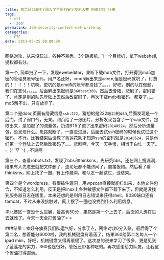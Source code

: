 ```yaml
---
title: 第二届360杯全国大学生信息安全技术大赛 网络对攻 吐槽
tags:
  - ctf
  - '360'
permalink: 360-security-contest-net-write-up
categories:
  - CTF
date: 2014-05-25 00:00:00
---
```



网络对攻，从来没玩过，各种不熟悉。3个跳板机，1一个目标机，拿下webshell,提权都有分。

第一个, 简单扫了一下，发现ewebeditor，果断下载mdb文件，打开得到md5加密的管理员账号密码，用户名还好，cmd5解出来是`admin`,但是密码就坑了，付费的！！！！！坑啊。更坑的是cmd5的账号都没钱了。。。。好吧，别的队在做题，我们在支付。。。。。后面解出来密码是`360test360`，然后去登陆，悲剧了，密码错了，肯定是别的队先登陆上去然后改密码了，再次下载mdb看密码，都变了。。。md5解不出，只有放弃了。

第二个是door,页面有隐藏信息`ssh:222`，猜想的是222端口的ssh,后面发现是一个后门。试了弱口令，无果。网页给了一张图片，分析发现包含了一个cap文件，提取出来，是加密了的流量包，扔进BT5了跑了出来密码`20140524`，然后分析流量包，没发现什么。思路就断了，一直没进展，后面去试ssh密码的时候也试过这个密码，不行。比赛结束后请教了蓝莲花队才知道ssh的密码就是`20140524`，只是他们第一个登陆上去然后改密码了。。。悲剧啊，今天一天手慢，相当于白忙一天了。╮(╯▽╰)╭不爽啊

第三个，查看robots.txt，发现了bbs和thinksns，先研究bbs，还在网上搜漏洞，结果有人先进去就把文件删了，连论坛都不能访问了，直接报错。然后看了看thinksns，网上找了一圈，有上传漏洞，和队友一起试过，没结果。

第四个是个wordpress，有很插件漏洞，用wpscan直接就能扫出来，本地文件包含，不知道怎么利用，反正是把linux上各种敏感文件都下载下来了，但就是没找到服务器日志在哪里，本来还想的是利用日志错误来获得shell。8080端口还有tomcat，不过从来没接触过，网上搜了一圈也没找到什么利用信息。

华北赛区一直没什么进展，最高也50分，果然是第一个上去了，后面的人想在进去就难了。今天一天全打酱油了= =

###结果：幸好夺旗赛我们队运气好，分拿了点，网络对攻0分入账，最后得了个第二名，想着能分6000啦，我的机械键盘有着落了，结果360给第二名每人一个ipad mini，好吧，机械键盘又得再缓缓了。这次总的说来学习了很多，更是见到了蓝莲花的实力，360也是很好，管饭还带各种吃的。再次感谢给力队友，让我这个酱油打得圆满。
